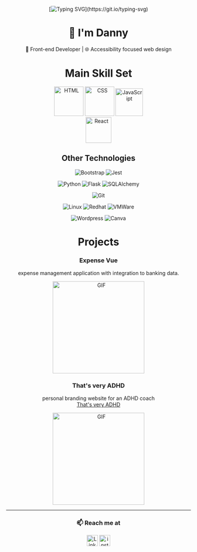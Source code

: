 <div align="center">
    
[![Typing SVG](https://readme-typing-svg.demolab.com?font=VT323&size=40&duration=5500&pause=1000&color=3FB927&background=427AFF00&repeat=true&width=435&lines=Hello%2C+fellow+human...)](https://git.io/typing-svg)

</div>

<div align="center">

# 👋 I'm Danny  
🔧 Front-end Developer | 🌐 Accessibility focused web design

</div>

<h1 align="center">Main Skill Set</h1>

<div align="center">

<img src="https://raw.githubusercontent.com/marwin1991/profile-technology-icons/refs/heads/main/icons/html.png" alt="HTML" width="80">
<img src="https://raw.githubusercontent.com/marwin1991/profile-technology-icons/refs/heads/main/icons/css.png" alt="CSS" width="80">
<img src="https://raw.githubusercontent.com/marwin1991/profile-technology-icons/refs/heads/main/icons/javascript.png" alt="JavaScript" width="75">
</br>
<img src="https://raw.githubusercontent.com/marwin1991/profile-technology-icons/refs/heads/main/icons/react.png" alt="React" width="70">

## Other Technologies
![Bootstrap](https://img.shields.io/badge/Bootstrap-563D7C?style=for-the-badge&logo=bootstrap&logoColor=white)
![Jest](https://img.shields.io/badge/Jest-C21325?style=for-the-badge&logo=jest&logoColor=white)

![Python](https://img.shields.io/badge/Python-3776AB?style=for-the-badge&logo=python&logoColor=white)
![Flask](https://img.shields.io/badge/Flask-000000?style=for-the-badge&logo=flask&logoColor=white)
![SQLAlchemy](https://img.shields.io/badge/SQLAlchemy-FF2D20?style=for-the-badge&logo=python&logoColor=white)

![Git](https://img.shields.io/badge/Git-F05032?style=for-the-badge&logo=git&logoColor=white)

![Linux](https://img.shields.io/badge/Linux-FCC624?style=for-the-badge&logo=linux&logoColor=black)
![Redhat](https://img.shields.io/badge/Red%20Hat-EE0000?style=for-the-badge&logo=redhat&logoColor=white)
![VMWare](https://img.shields.io/badge/VMware-231f20?style=for-the-badge&logo=VMware&logoColor=white)


![Wordpress](https://img.shields.io/badge/Wordpress-21759B?style=for-the-badge&logo=wordpress&logoColor=white)
![Canva](https://img.shields.io/badge/Canva-%2300C4CC.svg?&style=for-the-badge&logo=Canva&logoColor=white)
</div>

<div align="center">
    
# Projects

### Expense Vue
expense management application with integration to banking data.

<img src="https://i.imgur.com/ogQcexn.gif" alt="GIF" width="250"/>

### That's very ADHD
personal branding website for an ADHD coach </br>
[That's very ADHD](https://www.thatsveryadhd.com/)


<img src="https://i.imgur.com/lbNc7Ek.png" alt="GIF" width="250"/>


---

### 📫 Reach me at 
<span>
<a href="https://www.linkedin.com/in/dannyvaldivia/"><img src="https://skillicons.dev/icons?i=linkedin&theme=light&perline=4" alt="LinkedIn" width="30"/></a>
<a href="https://www.instagram.com/danny.valdivia"><img src="https://skillicons.dev/icons?i=instagram&theme=light&perline=4" alt="instagram" width="30"/></a>
</span>

</div>
